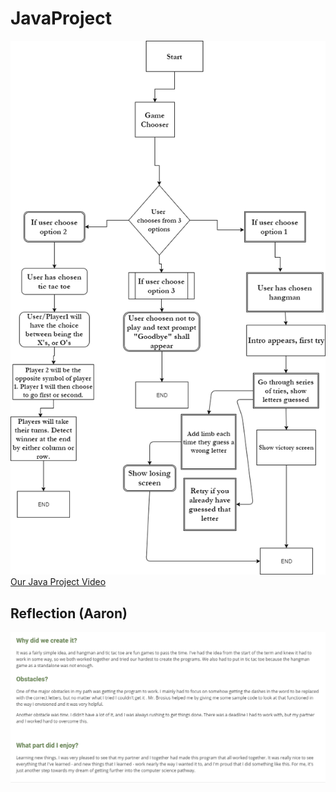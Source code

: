 # JavaProject
<img src= "FinalProject.png" alt="Flowchart">
<a href="https://www.youtube.com/watch?v=5uzVQwG-d1I&feature=youtu.be">Our Java Project Video</a>
<h2>Reflection (Aaron)</h2>
<img src= "Reflection.PNG" alt="Aaron's Reflection">
